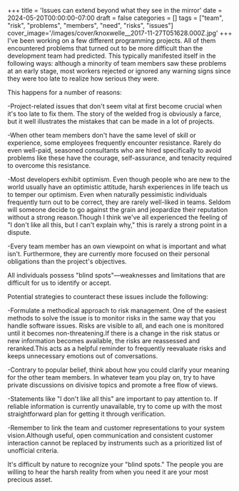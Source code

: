 +++
title = 'Issues can extend beyond what they see in the mirror'
date = 2024-05-20T00:00:00-07:00
draft = false
categories = []
tags = ["team", "risk", "problems", "members", "need", "risks", "issues"]
cover_image='/images/cover/knoxwelle__2017-11-27T051628.000Z.jpg'
+++
I've been working on a few different programming projects. All of them encountered problems that turned out to be more difficult than the development team had predicted. This typically manifested itself in the following ways: although a minority of team members saw these problems at an early stage, most workers rejected or ignored any warning signs since they were too late to realize how serious they were.

This happens for a number of reasons:

-Project-related issues that don't seem vital at first become crucial when it's too late to fix them. The story of the welded frog is obviously a farce, but it well illustrates the mistakes that can be made in a lot of projects.

-When other team members don't have the same level of skill or experience, some employees frequently encounter resistance. Rarely do even well-paid, seasoned consultants who are hired specifically to avoid problems like these have the courage, self-assurance, and tenacity required to overcome this resistance.

-Most developers exhibit optimism. Even though people who are new to the world usually have an optimistic attitude, harsh experiences in life teach us to temper our optimism. Even when naturally pessimistic individuals frequently turn out to be correct, they are rarely well-liked in teams. Seldom will someone decide to go against the grain and jeopardize their reputation without a strong reason.Though I think we've all experienced the feeling of "I don't like all this, but I can't explain why," this is rarely a strong point in a dispute.

-Every team member has an own viewpoint on what is important and what isn't. Furthermore, they are currently more focused on their personal obligations than the project's objectives.

All individuals possess "blind spots"—weaknesses and limitations that are difficult for us to identify or accept.

Potential strategies to counteract these issues include the following:

-Formulate a methodical approach to risk management. One of the easiest methods to solve the issue is to monitor risks in the same way that you handle software issues. Risks are visible to all, and each one is monitored until it becomes non-threatening.If there is a change in the risk status or new information becomes available, the risks are reassessed and reranked.This acts as a helpful reminder to frequently reevaluate risks and keeps unnecessary emotions out of conversations.

-Contrary to popular belief, think about how you could clarify your meaning for the other team members. In whatever team you play on, try to have private discussions on divisive topics and promote a free flow of views.

-Statements like "I don't like all this" are important to pay attention to. If reliable information is currently unavailable, try to come up with the most straightforward plan for getting it through verification.

-Remember to link the team and customer representations to your system vision.Although useful, open communication and consistent customer interaction cannot be replaced by instruments such as a prioritized list of unofficial criteria.

It's difficult by nature to recognize your "blind spots." The people you are willing to hear the harsh reality from when you need it are your most precious asset.